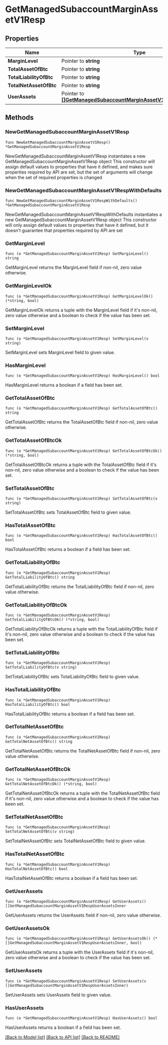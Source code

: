 # GetManagedSubaccountMarginAssetV1Resp

## Properties

Name | Type | Description | Notes
------------ | ------------- | ------------- | -------------
**MarginLevel** | Pointer to **string** |  | [optional] 
**TotalAssetOfBtc** | Pointer to **string** |  | [optional] 
**TotalLiabilityOfBtc** | Pointer to **string** |  | [optional] 
**TotalNetAssetOfBtc** | Pointer to **string** |  | [optional] 
**UserAssets** | Pointer to [**[]GetManagedSubaccountMarginAssetV1RespUserAssetsInner**](GetManagedSubaccountMarginAssetV1RespUserAssetsInner.md) |  | [optional] 

## Methods

### NewGetManagedSubaccountMarginAssetV1Resp

`func NewGetManagedSubaccountMarginAssetV1Resp() *GetManagedSubaccountMarginAssetV1Resp`

NewGetManagedSubaccountMarginAssetV1Resp instantiates a new GetManagedSubaccountMarginAssetV1Resp object
This constructor will assign default values to properties that have it defined,
and makes sure properties required by API are set, but the set of arguments
will change when the set of required properties is changed

### NewGetManagedSubaccountMarginAssetV1RespWithDefaults

`func NewGetManagedSubaccountMarginAssetV1RespWithDefaults() *GetManagedSubaccountMarginAssetV1Resp`

NewGetManagedSubaccountMarginAssetV1RespWithDefaults instantiates a new GetManagedSubaccountMarginAssetV1Resp object
This constructor will only assign default values to properties that have it defined,
but it doesn't guarantee that properties required by API are set

### GetMarginLevel

`func (o *GetManagedSubaccountMarginAssetV1Resp) GetMarginLevel() string`

GetMarginLevel returns the MarginLevel field if non-nil, zero value otherwise.

### GetMarginLevelOk

`func (o *GetManagedSubaccountMarginAssetV1Resp) GetMarginLevelOk() (*string, bool)`

GetMarginLevelOk returns a tuple with the MarginLevel field if it's non-nil, zero value otherwise
and a boolean to check if the value has been set.

### SetMarginLevel

`func (o *GetManagedSubaccountMarginAssetV1Resp) SetMarginLevel(v string)`

SetMarginLevel sets MarginLevel field to given value.

### HasMarginLevel

`func (o *GetManagedSubaccountMarginAssetV1Resp) HasMarginLevel() bool`

HasMarginLevel returns a boolean if a field has been set.

### GetTotalAssetOfBtc

`func (o *GetManagedSubaccountMarginAssetV1Resp) GetTotalAssetOfBtc() string`

GetTotalAssetOfBtc returns the TotalAssetOfBtc field if non-nil, zero value otherwise.

### GetTotalAssetOfBtcOk

`func (o *GetManagedSubaccountMarginAssetV1Resp) GetTotalAssetOfBtcOk() (*string, bool)`

GetTotalAssetOfBtcOk returns a tuple with the TotalAssetOfBtc field if it's non-nil, zero value otherwise
and a boolean to check if the value has been set.

### SetTotalAssetOfBtc

`func (o *GetManagedSubaccountMarginAssetV1Resp) SetTotalAssetOfBtc(v string)`

SetTotalAssetOfBtc sets TotalAssetOfBtc field to given value.

### HasTotalAssetOfBtc

`func (o *GetManagedSubaccountMarginAssetV1Resp) HasTotalAssetOfBtc() bool`

HasTotalAssetOfBtc returns a boolean if a field has been set.

### GetTotalLiabilityOfBtc

`func (o *GetManagedSubaccountMarginAssetV1Resp) GetTotalLiabilityOfBtc() string`

GetTotalLiabilityOfBtc returns the TotalLiabilityOfBtc field if non-nil, zero value otherwise.

### GetTotalLiabilityOfBtcOk

`func (o *GetManagedSubaccountMarginAssetV1Resp) GetTotalLiabilityOfBtcOk() (*string, bool)`

GetTotalLiabilityOfBtcOk returns a tuple with the TotalLiabilityOfBtc field if it's non-nil, zero value otherwise
and a boolean to check if the value has been set.

### SetTotalLiabilityOfBtc

`func (o *GetManagedSubaccountMarginAssetV1Resp) SetTotalLiabilityOfBtc(v string)`

SetTotalLiabilityOfBtc sets TotalLiabilityOfBtc field to given value.

### HasTotalLiabilityOfBtc

`func (o *GetManagedSubaccountMarginAssetV1Resp) HasTotalLiabilityOfBtc() bool`

HasTotalLiabilityOfBtc returns a boolean if a field has been set.

### GetTotalNetAssetOfBtc

`func (o *GetManagedSubaccountMarginAssetV1Resp) GetTotalNetAssetOfBtc() string`

GetTotalNetAssetOfBtc returns the TotalNetAssetOfBtc field if non-nil, zero value otherwise.

### GetTotalNetAssetOfBtcOk

`func (o *GetManagedSubaccountMarginAssetV1Resp) GetTotalNetAssetOfBtcOk() (*string, bool)`

GetTotalNetAssetOfBtcOk returns a tuple with the TotalNetAssetOfBtc field if it's non-nil, zero value otherwise
and a boolean to check if the value has been set.

### SetTotalNetAssetOfBtc

`func (o *GetManagedSubaccountMarginAssetV1Resp) SetTotalNetAssetOfBtc(v string)`

SetTotalNetAssetOfBtc sets TotalNetAssetOfBtc field to given value.

### HasTotalNetAssetOfBtc

`func (o *GetManagedSubaccountMarginAssetV1Resp) HasTotalNetAssetOfBtc() bool`

HasTotalNetAssetOfBtc returns a boolean if a field has been set.

### GetUserAssets

`func (o *GetManagedSubaccountMarginAssetV1Resp) GetUserAssets() []GetManagedSubaccountMarginAssetV1RespUserAssetsInner`

GetUserAssets returns the UserAssets field if non-nil, zero value otherwise.

### GetUserAssetsOk

`func (o *GetManagedSubaccountMarginAssetV1Resp) GetUserAssetsOk() (*[]GetManagedSubaccountMarginAssetV1RespUserAssetsInner, bool)`

GetUserAssetsOk returns a tuple with the UserAssets field if it's non-nil, zero value otherwise
and a boolean to check if the value has been set.

### SetUserAssets

`func (o *GetManagedSubaccountMarginAssetV1Resp) SetUserAssets(v []GetManagedSubaccountMarginAssetV1RespUserAssetsInner)`

SetUserAssets sets UserAssets field to given value.

### HasUserAssets

`func (o *GetManagedSubaccountMarginAssetV1Resp) HasUserAssets() bool`

HasUserAssets returns a boolean if a field has been set.


[[Back to Model list]](../README.md#documentation-for-models) [[Back to API list]](../README.md#documentation-for-api-endpoints) [[Back to README]](../README.md)


